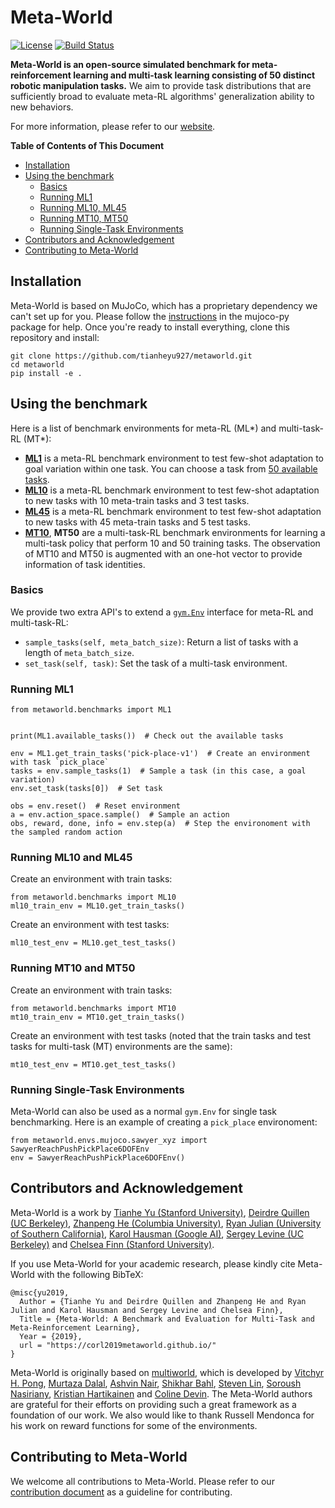 # Meta-World
[![License](https://img.shields.io/badge/license-MIT-blue.svg)](https://github.com/tianheyu927/metaworld/blob/master/LICENSE)
[![Build Status](https://travis-ci.com/ryanjulian/metaworld.svg?token=5Ha2ycwuRnc34dpruRpP&branch=master)](https://travis-ci.com/ryanjulian/metaworld)

__Meta-World is an open-source simulated benchmark for meta-reinforcement learning and multi-task learning consisting of 50 distinct robotic manipulation tasks.__ We aim to provide task distributions that are sufficiently broad to evaluate meta-RL algorithms' generalization ability to new behaviors.

For more information, please refer to our [website](https://meta-world.github.io).

__Table of Contents of This Document__
* [Installation](#installation)
* [Using the benchmark](#using-the-benchmark)
  * [Basics](#basics)
  * [Running ML1](#running-ml1)
  * [Running ML10, ML45](#running-ml10-and-ml45)
  * [Running MT10, MT50](#running-mt10-and-mt50)
  * [Running Single-Task Environments](#running-single-task-environments)
* [Contributors and Acknowledgement](#contributors-and-acknowledgement)
* [Contributing to Meta-World](#contributing-to-meta-world)

## Installation
Meta-World is based on MuJoCo, which has a proprietary dependency we can't set up for you. Please follow the [instructions](https://github.com/openai/mujoco-py#install-mujoco) in the mujoco-py package for help. Once you're ready to install everything, clone this repository and install:

```
git clone https://github.com/tianheyu927/metaworld.git
cd metaworld
pip install -e .
```

## Using the benchmark
Here is a list of benchmark environments for meta-RL (ML*) and multi-task-RL (MT*):
* [__ML1__](https://meta-world.github.io/figures/ml1.gif) is a meta-RL benchmark environment to test few-shot adaptation to goal variation within one task. You can choose a task from [50 available tasks](https://meta-world.github.io/figures/ml45-1080p.gif).
* [__ML10__](https://meta-world.github.io/figures/ml10.gif) is a meta-RL benchmark environment to test few-shot adaptation to new tasks with 10 meta-train tasks and 3 test tasks.
* [__ML45__](https://meta-world.github.io/figures/ml45-1080p.gif) is a meta-RL benchmark environment to test few-shot adaptation to new tasks with 45 meta-train tasks and 5 test tasks.
* [__MT10__](https://meta-world.github.io/figures/mt10.gif), __MT50__ are a multi-task-RL benchmark environments for learning a multi-task policy that perform 10 and 50 training tasks. The observation of MT10 and MT50 is augmented with an one-hot vector to provide information of task identities.


### Basics
We provide two extra API's to extend a [`gym.Env`](https://github.com/openai/gym/blob/c33cfd8b2cc8cac6c346bc2182cd568ef33b8821/gym/core.py#L8) interface for meta-RL and multi-task-RL:
* `sample_tasks(self, meta_batch_size)`: Return a list of tasks with a length of `meta_batch_size`.
* `set_task(self, task)`: Set the task of a multi-task environment.


### Running ML1
```
from metaworld.benchmarks import ML1


print(ML1.available_tasks())  # Check out the available tasks

env = ML1.get_train_tasks('pick-place-v1')  # Create an environment with task `pick_place`
tasks = env.sample_tasks(1)  # Sample a task (in this case, a goal variation)
env.set_task(tasks[0])  # Set task

obs = env.reset()  # Reset environment
a = env.action_space.sample()  # Sample an action
obs, reward, done, info = env.step(a)  # Step the environoment with the sampled random action
```
### Running ML10 and ML45
Create an environment with train tasks:
```
from metaworld.benchmarks import ML10
ml10_train_env = ML10.get_train_tasks()
```
Create an environment with test tasks:
```
ml10_test_env = ML10.get_test_tasks()
```


### Running MT10 and MT50
Create an environment with train tasks:
```
from metaworld.benchmarks import MT10
mt10_train_env = MT10.get_train_tasks()
```

Create an environment with test tasks (noted that the train tasks and test tasks for multi-task (MT) environments are the same):
```
mt10_test_env = MT10.get_test_tasks()
```


### Running Single-Task Environments
Meta-World can also be used as a normal `gym.Env` for single task benchmarking. Here is an example of creating a `pick_place` environoment:
```
from metaworld.envs.mujoco.sawyer_xyz import SawyerReachPushPickPlace6DOFEnv
env = SawyerReachPushPickPlace6DOFEnv()
```

## Contributors and Acknowledgement
Meta-World is a work by [Tianhe Yu (Stanford University)](https://cs.stanford.edu/~tianheyu/), [Deirdre Quillen (UC Berkeley)](https://scholar.google.com/citations?user=eDQsOFMAAAAJ&hl=en), [Zhanpeng He (Columbia University)](https://zhanpenghe.github.io), [Ryan Julian (University of Southern California)](https://robotics.usc.edu/resl/people/89/), [Karol Hausman (Google AI)](https://karolhausman.github.io), [Sergey Levine (UC Berkeley)](https://people.eecs.berkeley.edu/~svlevine/) and [Chelsea Finn (Stanford University)](https://ai.stanford.edu/~cbfinn/).

If you use Meta-World for your academic research, please kindly cite Meta-World with the following BibTeX:

```
@misc{yu2019,
  Author = {Tianhe Yu and Deirdre Quillen and Zhanpeng He and Ryan Julian and Karol Hausman and Sergey Levine and Chelsea Finn},
  Title = {Meta-World: A Benchmark and Evaluation for Multi-Task and Meta-Reinforcement Learning},
  Year = {2019},
  url = "https://corl2019metaworld.github.io/"
}
```
Meta-World is originally based on [multiworld](https://github.com/vitchyr/multiworld), which is developed by [Vitchyr H. Pong](https://people.eecs.berkeley.edu/~vitchyr/), [Murtaza Dalal](https://github.com/mdalal2020), [Ashvin Nair](http://ashvin.me/), [Shikhar Bahl](https://shikharbahl.github.io), [Steven Lin](https://github.com/stevenlin1111), [Soroush Nasiriany](http://snasiriany.me/), [Kristian Hartikainen](https://hartikainen.github.io/) and [Coline Devin](https://github.com/cdevin). The Meta-World authors are grateful for their efforts on providing such a great framework as a foundation of our work. We also would like to thank Russell Mendonca for his work on reward functions for some of the environments.

## Contributing to Meta-World
We welcome all contributions to Meta-World. Please refer to our [contribution document]() as a guideline for contributing.
